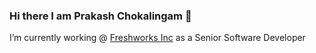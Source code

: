 ### Hi there I am Prakash Chokalingam 👋

I’m currently working @ [Freshworks Inc](https://www.freshworks.com/) as a Senior Software Developer
